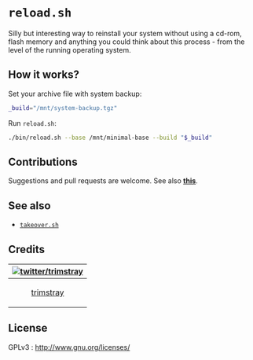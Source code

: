 # `reload.sh`

Silly but interesting way to reinstall your system without using a cd-rom, flash memory and anything you could think about this process - from the level of the running operating system.

## How it works?

Set your archive file with system backup:

```bash
_build="/mnt/system-backup.tgz"
```

Run `reload.sh`:

```bash
./bin/reload.sh --base /mnt/minimal-base --build "$_build"
```

## Contributions

Suggestions and pull requests are welcome. See also **[this](CONTRIBUTING.md)**.

## See also

* [`takeover.sh`](https://github.com/marcan/takeover.sh)

## Credits

| [![twitter/trimstray](https://avatars2.githubusercontent.com/u/31127917?s=140&v=4)](https://twitter.com/trimstray "Follow @trimstray on Twitter") |
|---|
| <p align="center"><a href="https://github.com/trimstray">trimstray</a></p> |

## License

GPLv3 : <http://www.gnu.org/licenses/>
